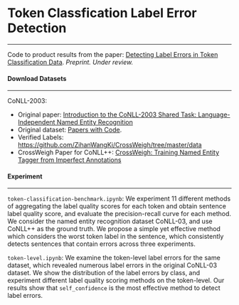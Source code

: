 # Token Classfication Label Error Detection 
---
Code to product results from the paper: 
[Detecting Label Errors in Token Classification Data](https://arxiv.org/pdf/2210.03920.pdf). *Preprint. Under review.* 

#### Download Datasets 
---
CoNLL-2003: 
- Original paper: [Introduction to the CoNLL-2003 Shared Task:
Language-Independent Named Entity Recognition](https://arxiv.org/pdf/cs/0306050v1.pdf) 
- Original dataset: [Papers with Code](https://paperswithcode.com/dataset/conll-2003). 
- Verified Labels: https://github.com/ZihanWangKi/CrossWeigh/tree/master/data 
- CrossWeigh Paper for CoNLL++: [CrossWeigh: Training Named Entity Tagger from Imperfect Annotations](https://aclanthology.org/D19-1519.pdf) 

#### Experiment 
--- 

`token-classification-benchmark.ipynb`: We experiment 11 different methods of aggregating the label quality scores for each token and obtain sentence label quality score, and evaluate the precision-recall curve for each method. We consider the named entity recognition dataset CoNLL-03, and use CoNLL++ as the ground truth. We propose a simple yet effective method which considers the worst token label in the sentence, which consistently detects sentences that contain errors across three experiments. 

`token-level.ipynb`: We examine the token-level label errors for the same dataset, which revealed numerous label errors in the original CoNLL-03 dataset. We show the distribution of the label errors by class, and experiment different label quality scoring methods on the token-level. Our results show that `self_confidence` is the most effective method to detect label errors. 